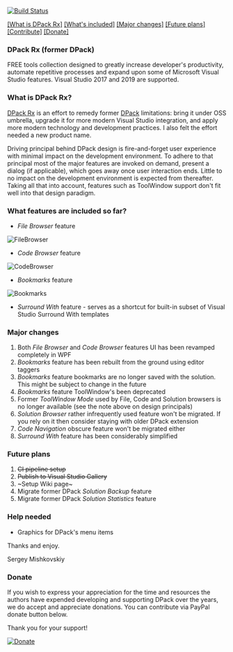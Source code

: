[![Build Status](https://dev.azure.com/sergey-visual-studio/dpack/_apis/build/status/sergey-visual-studio.dpack?branchName=master)](https://dev.azure.com/sergey-visual-studio/dpack/_build/latest?definitionId=1&branchName=master)

[[What is DPack Rx]](#what-is-dpack-rx) [[What's included]](#what-features-are-included-so-far) [[Major changes]](#major-changes) [[Future plans]](#future-plans) [[Contribute]](#help-needed) [[Donate]](#donate)

### DPack Rx (former DPack)

FREE tools collection designed to greatly increase developer's productivity, automate repetitive processes and expand upon some of Microsoft Visual Studio features. Visual Studio 2017 and 2019 are supported.

### What is DPack Rx?

[DPack Rx](https://marketplace.visualstudio.com/items?itemName=SergeyM.DPackRx) is an effort to remedy former [DPack](https://marketplace.visualstudio.com/items?itemName=SergeyM.DPack-16348) limitations: bring it under OSS umbrella, upgrade it for more modern Visual Studio integration, and apply more modern technology and development practices. I also felt the effort needed a new product name.

Driving principal behind DPack design is fire-and-forget user experience with minimal impact on the development environment. To adhere to that principal most of the major features are invoked on demand, present a dialog (if applicable), which goes away once user interaction ends. Little to no impact on the development environment is expected from thereafter. Taking all that into account, features such as ToolWindow support don't fit well into that design paradigm.

### What features are included so far?

-	*File Browser* feature

![FileBrowser](https://user-images.githubusercontent.com/55639583/73682340-35322300-468e-11ea-8984-d224cea72995.gif)
-	*Code Browser* feature

![CodeBrowser](https://user-images.githubusercontent.com/55639583/73682351-395e4080-468e-11ea-9126-c762fd39e4ad.gif)
-	*Bookmarks* feature

![Bookmarks](https://user-images.githubusercontent.com/55639583/73682355-3bc09a80-468e-11ea-94b6-226f257932d6.gif)

- *Surround With* feature - serves as a shortcut for built-in subset of Visual Studio Surround With templates

### Major changes

1. Both *File Browser* and *Code Browser* features UI has been revamped completely in WPF
2. *Bookmarks* feature has been rebuilt from the ground using editor taggers
3. *Bookmarks* feature bookmarks are no longer saved with the solution. This might be subject to change in the future
4. *Bookmarks* feature ToolWindow's been deprecated
5. Former *ToolWindow Mode* used by File, Code and Solution browsers is no longer available (see the note above on design principals)
6. *Solution Browser* rather infrequently used feature won't be migrated. If you rely on it then consider staying with older DPack extension
7. *Code Navigation* obscure feature won't be migrated either
8. *Surround With* feature has been considerably simplified

### Future plans 
1. ~~CI pipeline setup~~
2. ~~Publish to Visual Studio Gallery~~
3. ~Setup Wiki page~
4. Migrate former DPack *Solution Backup* feature
5. Migrate former DPack *Solution Statistics* feature

### Help needed

- Graphics for DPack's menu items

Thanks and enjoy.

Sergey Mishkovskiy

### Donate

If you wish to express your appreciation 
for the time and resources the authors have expended developing and supporting 
DPack over the years, we do accept and appreciate donations.
You can contribute via PayPal donate button below.

Thank you for your support!

[![Donate](https://www.paypalobjects.com/en_US/i/btn/btn_donate_SM.gif "Donate")](https://www.paypal.com/cgi-bin/webscr?cmd=_s-xclick&hosted_button_id=DXDC8CEJZRQLE&source=url)
